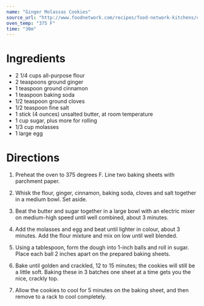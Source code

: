 ```yaml
---
name: "Ginger Molassas Cookies"
source_url: "http://www.foodnetwork.com/recipes/food-network-kitchens/chewy-ginger-molasses-cookies.html"
oven_temp: "375 F"
time: "30m"
---
```


# Ingredients

- 2 1/4 cups all-purpose flour
- 2 teaspoons ground ginger
- 1 teaspoon ground cinnamon
- 1 teaspoon baking soda
- 1/2 teaspoon ground cloves
- 1/2 teaspoon fine salt
- 1 stick (4 ounces) unsalted butter, at room temperature
- 1 cup sugar, plus more for rolling
- 1/3 cup molasses
- 1 large egg

# Directions

1. Preheat the oven to 375 degrees F. Line two baking sheets with parchment paper.

2. Whisk the flour, ginger, cinnamon, baking soda, cloves and salt together in a medium bowl. Set aside.

3. Beat the butter and sugar together in a large bowl with an electric mixer on medium-high speed until well combined, about 3 minutes.

4. Add the molasses and egg and beat until lighter in colour, about 3 minutes. Add the flour mixture and mix on low until well blended.

4. Using a tablespoon, form the dough into 1-inch balls and roll in sugar. Place each ball 2 inches apart on the prepared baking sheets.

5. Bake until golden and crackled, 12 to 15 minutes; the cookies will still be a little soft. Baking these in 3 batches one sheet at a time gets you the nice, crackly top.

6. Allow the cookies to cool for 5 minutes on the baking sheet, and then remove to a rack to cool completely.
